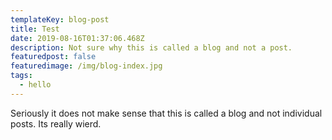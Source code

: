 ```yaml
---
templateKey: blog-post
title: Test
date: 2019-08-16T01:37:06.468Z
description: Not sure why this is called a blog and not a post.
featuredpost: false
featuredimage: /img/blog-index.jpg
tags:
  - hello
---
```

Seriously it does not make sense that this is called a blog and not individual posts. Its really wierd.
